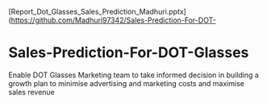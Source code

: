 [Report_Dot_Glasses_Sales_Prediction_Madhuri.pptx](https://github.com/Madhuri97342/Sales-Prediction-For-DOT-
# Sales-Prediction-For-DOT-Glasses
Enable DOT Glasses Marketing team to take informed decision in building a growth plan to minimise advertising and marketing costs and maximise sales revenue
